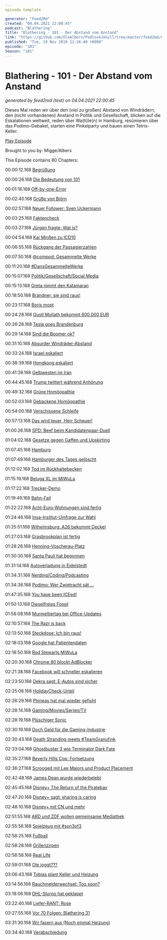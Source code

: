 ```yaml
---
episode template

generator: "Feed2Md"
created: "04.04.2021 22:00:45"
podcast: "Blathering"
title: "Blathering - 101 - Der Abstand vom Anstand"
link: "https://github.com/OleAlbers/PodloveJekyll/tree/master/feed2md/example/export/seasons/4/2019/11/Blathering - 101 - Der Abstand vom Anstand.md"
published: "Tue, 19 Nov 2019 11:16:40 +0000"
episode: "101"
Season: "101"
---
```


# Blathering - 101 - Der Abstand vom Anstand
_generated by feed2md (test) on 04.04.2021 22:00:45_

Dieses Mal reden wir über den (viel zu großen) Abstand von Windrädern, den (nicht vorhandenen) Anstand in Politik und Gesellschaft, blicken auf die Eskalationen weltweit, reden über Wa(h)le(n) in Hamburg, resümieren über das Podimo-Debakel, starten eine Pinkelparty und bauen einen Tetris-Keller.

[Play Episode](https://www.blathering.de/podlove/file/1010/s/feed/c/mp3/blathering_101.mp3)

Brought to you by: Migge/Albers

This Episode contains 80 Chapters:


00:00:12.168 [Begrüßung]()

00:00:26.168 [Die Bedeutung von 101](https://www.youtube.com/watch?v=e_qQdajUKQM)

00:01:16.168 [Off-by-one-Error](https://de.wikipedia.org/wiki/Off-by-one-Error)

00:02:40.168 [Grüße von Björn](https://twitter.com/HobbyQS/status/1194382518012825600)

00:02:57.168 [Neuer Follower: Sven Uckermann](https://www.ochmenno.cloud/)

00:03:25.168 [Faktencheck]()

00:03:27.168 [Jürgen fragte: Wat is?](https://de.wikipedia.org/wiki/Wat_is%3F)

00:04:54.168 [Kai Minßen zu ICD10](https://pluspora.com/posts/dbaabaf0e76201375491101b0e91c357#2e86ff40e9af0137a1f4005056264835)

00:06:55.168 [Rückgang der Passagierzahlen](https://www.ndr.de/nachrichten/hamburg/Bilanz-Weniger-Kreuzfahrtpassagiere-in-Hamburg,kreuzfahrt784.html)

00:07:50.168 [@compod: Gesammelte Werke](https://twitter.com/search?q=(from%3Acompod)%20(%40blathering_pod)%20until%3A2019-11-19%29since%3A2019-11-11&src=typed_query&f=live)

00:11:20.168 [#DansGesammelteWerke](https://twitter.com/search?q=(from%3Aevildanwallace)%20(%40blathering_pod)%20until%3A2019-11-19%20since%3A2019-11-11&src=typed_query&f=live)

00:15:07.168 [Politik/Gesellschaft/Social Media]()

00:15:13.168 [Greta nimmt den Katamaran](https://segelreporter.com/panorama/anders-leben-la-vagabonde-crew-auf-neuem-luxus-katamaran-anfang-vom-ende-der-erfolgsstory/)

00:18:50.168 [Brandner, sie sind raus!](https://www.tagesschau.de/inland/brandnerabgewaehlt-101.html)

00:23:17.168 [Boris mopt](https://www.theguardian.com/politics/2019/nov/12/boris-johnson-mop-makes-things-worse-uk-floods)

00:24:28.168 [Gustl Mollath bekommt 600.000 EUR](https://taz.de/Unrechte-Zwangseinweisung-in-Psychiatrie/!5637040/)

00:26:28.168 [Tesla goes Brandenburg](https://taz.de/Tesla-Fabrik-in-Deutschland/!5641972/)

00:29:14.168 [Sind die Boomer ok?](https://twitter.com/digiom/status/1194177963962589184)

00:31:10.168 [Absurder Windräder-Abstand](https://www.tagesschau.de/wirtschaft/windkraft-abstandsregel-105.html)

00:33:24.168 [Israel eskaliert](https://www.handelsblatt.com/politik/international/regierungsbildung-gescheitert-keine-mehrheit-fuer-gantz-israel-steht-kurz-vor-dritter-wahl-in-einem-jahr/25237708.html)

00:38:39.168 [Hongkong eskaliert](https://www.tagesschau.de/ausland/hongkong-proteste-287.html)

00:41:39.168 [Gelbwesten im Iran](https://taz.de/Massenproteste-in-Iran/!5642524/)

00:44:45.168 [Trump twittert während Anhörung](https://www.tagesschau.de/ausland/impeachment-anhoerung-yovanovitch-103.html)

00:49:32.168 [Grüne Homöopathie](https://www.zdf.de/nachrichten/heute/wie-sich-die-gruenen-zu-klima-mindestlohn-und-homoeopathie-positionieren-100.html)

00:52:03.168 [Gebackene Homöopathie](https://twitter.com/drluebbers/status/1195676385332858881)

00:54:00.168 [Verschissene Schleife](https://twitter.com/watch_union/status/1196153706590457860)

00:57:13.168 [Das wird teuer, Herr Scheuer!](https://www.sueddeutsche.de/wirtschaft/pkw-maut-bundesrechnungshof-scheuer-1.4686615)

01:00:26.168 [SPD: Beef beim Kandidatenpaar-Duell](https://www.tagesschau.de/multimedia/video/video-620431~_origin-15c3a97c-6c0d-408d-8921-de5da5ac0d13.html)

01:04:02.168 [Gesetze gegen Gaffen und Upskirting](https://www.tagesschau.de/inland/kabinett-strafen-gaffer-upskirting-101.html)

01:07:45.168 [Hamburg]()

01:07:49.168 [Hamburger des Tages gelöscht](https://uebermedien.de/43250/onkel-ernst-die-marine-und-die-nazis-ndr-loescht-hamburger-des-tages/)

01:12:02.168 [Tod im Rückhaltebecken](https://www.ndr.de/nachrichten/hamburg/Auto-stuerzt-ins-Wasser-Zwei-Tote,unfall14118.html)

01:15:19.168 [Beluga XL im MiWuLa](https://www.youtube.com/watch?v=FSpYUFmA-XI)

01:17:22.168 [Trecker-Demo](https://www.ndr.de/nachrichten/hamburg/Bauern-Demo-Tausende-Trecker-in-Hamburg,treckerdemo334.html)

01:19:49.168 [Bahn-Fail](https://www.ndr.de/nachrichten/schleswig-holstein/Hamburg-Luebeck-Neue-Zuege-nicht-barrierefrei,barrierefreiheit164.html)

01:22:22.168 [Acht-Euro-Wohnungen sind fertig](https://www.hamburg1.de/nachrichten/42869/8_Euro_Wohnungen_fertiggestellt.html)

01:24:46.168 [Insa-Institut-Umfrage zur Wahl](https://www.hamburg1.de/nachrichten/42884/Gruene_liegen_laut_Umfrage_knapp_vor_SPD.html)

01:25:51.168 [Wilhelmsburg: A26 bekommt Deckel](https://www.hamburg.de/fernstrassen/a-26-hafenpassage-hamburg/das-gesamtprojekt/bauwerke/10402006/wilhelmsburger-deckel/)

01:27:03.168 [Grasbrookplan ist fertig](https://www.hamburg1.de/nachrichten/42873/Neuer_Stadtteil_auf_dem_Grasbrook.html)

01:28:26.168 [Henning-Voscherau-Platz](https://www.hamburg1.de/nachrichten/42907/Henning_Voscherau_Platz_eingeweiht.html)

01:30:30.168 [Santa Pauli hat begonnen](https://www.hamburg1.de/nachrichten/42932/Hamburgs_geilster_Weihnachtsmarkt_eroeffnet.html)

01:31:14.168 [Autoverladung in Eidelstedt](https://www.hamburg1.de/nachrichten/42911/Fernbahnhof_Altona_Autozug_Anlage_zieht_um.html)

01:34:31.168 [Nerding/Coding/Podcasting]()

01:34:36.168 [Podimo: Wer Zwietracht sät …](https://t3n.de/news/podcast-netflix-podimo-startet-1221330/)

01:47:35.168 [You have been ICEed!](https://www.driven.co.nz/news/news/german-police-take-drastic-action-when-truck-parks-in-ev-charging-bay/)

01:50:13.168 [Dieselfreies Fossil](https://twitter.com/stammtischphilo/status/1196148993279041537)

01:58:08.168 [Murmeltiertag bei Office-Updates](https://www.heise.de/newsticker/meldung/Microsoft-Aerger-mit-Access-nach-November-2019-Sicherheitsupdates-4587328.html)

02:10:57.168 [The Razr is back](https://www.zdnet.de/88373305/rueckkehr-des-razr-motorola-stellt-clamshell-smartphone-mit-falt-display-vor/)

02:13:50.168 [Steckdose: Ich bin raus!](https://twitter.com/tmigge/status/1195283752211091456)

02:18:03.168 [Google hat Patientendaten](https://www.heise.de/newsticker/meldung/Google-bekommt-Zugang-zu-Millionen-Patientendaten-4584270.html)

02:18:50.168 [Rod Stewarts MiWuLa](https://www.swr3.de/aktuell/promi-klatsch/Rod-Stewart-enthuellt-26-Jahre-lang-baute-er-an-seiner-Modelleisenbahn/-/id=814796/did=5278850/vs0xua/index.html)

02:20:30.168 [Chrome 80 blockt AdBlocker](https://www.golem.de/news/ublock-origin-und-adblock-plus-chrome-80-soll-adblocker-einschraenken-1911-144931.html)

02:21:38.168 [Facebook will schneller eskalieren](https://netzpolitik.org/2019/facebook-hilft-deutschen-ermittlern-gegen-hetze-und-will-damit-meldepflicht-abwenden/)

02:23:50.168 [Dekra sagt: E-Autos sind sicher](https://www.golem.de/news/dekra-elektroautos-sind-so-sicher-wie-verbrenner-1911-144959.html)

02:25:08.168 [HolidayCheck-Urteil](https://www.golem.de/news/gerichtsurteil-fake-bewertungen-auf-portalen-sind-unzulaessig-1911-144993.html)

02:26:29.168 [Phineas hat mal wieder gefisht](https://www.heise.de/newsticker/meldung/Hacker-sollen-Daten-von-Offshore-Bank-erbeutet-haben-4588189.html)

02:28:14.168 [Gaming/Movies/Serien/TV]()

02:28:19.168 [Plüschiger Sonic](https://www.golem.de/news/paramount-pictures-sonic-hat-die-haare-schoener-1911-144934.html)

02:30:19.168 [Doch Geld für die Gaming-Industrie](https://www.golem.de/news/spielebranche-entwickler-koennen-bis-2023-mit-millionenfoerderung-rechnen-1911-144948.html)

02:30:43.168 [Death Stranding meets #TeamGranufink](https://twitter.com/stammtischphilo/status/1194607457634533377)

02:33:04.168 [Ghostbuster 3 wie Terminator Dark Fate](https://www.tvspielfilm.de/news/filme/ghostbusters-3-bill-murray-wieder-als-peter-venkman-dabei,10005296,ApplicationArticle.html)

02:35:27.168 [Beverly Hills Cop: Fortsetzung](https://www.derstandard.de/story/2000111069398/netflix-erwirbt-rechte-an-beverly-hills-cop-fortsetzung-mit-eddie)

02:36:27.168 [Scrooged mit Lee Majors und Product Placement](https://www.youtube.com/watch?v=gkOYenddJ8g)

02:42:48.168 [James Dean wurde wiederbelebt](https://www.golem.de/news/von-de-aging-zu-un-deading-wie-hollywood-die-totenruhe-stoert-1911-144938-3.html)

02:45:45.168 [Disney+ The Return of the Piratebay](https://twitter.com/LeCinephiles/status/1194255255690567680)

02:47:20.168 [Disney+ sagt: sharing is caring](https://screenrant.com/disney-plus-password-sharing-how-many-people-explained/)

02:48:10.168 [Disney+ mit CN und mehr](https://twitter.com/derStandardat/status/1196020201495695360)

02:51:55.168 [ARD und ZDF wollen gemeinsame Mediathek](https://www.golem.de/news/gegen-youtube-ard-und-zdf-verbinden-ihre-mediatheken-1911-145034.html)

02:55:56.168 [Spielzeug mit #son3of3](https://www.netflix.com/title/80161497)

02:58:25.168 [Fußball]()

02:58:28.168 [Grillenzirpen](https://www.spiegel.de/sport/fussball/em-qualifikation-deutschland-schlaegt-weissrussland-volle-kapelle-von-wegen-a-1296893.html)

02:58:58.168 [Real Life]()

02:59:01.168 [Ole joggt???](https://twitter.com/stammtischphilo/status/1196052115703181313)

03:06:43.168 [Tobias plant Keller und Heizung](https://twitter.com/tmigge/status/1194357364574412800)

03:14:56.168 [Rauchmelderwechsel: Too soon?](https://twitter.com/stammtischphilo/status/1196341619466915840)

03:18:06.168 [DHL-Storno hat geklappt](https://www.dhl.de/de/privatkunden/pakete-versenden/online-frankieren.html?type=CouponSetEditor)

03:22:40.168 [Liefer-RANT: Rose](https://twitter.com/stammtischphilo/status/1195792171003187200)

03:27:55.168 [Vor 70 Folgen: Blathering 31](https://www.blathering.de/2017/08/blathering-031-ferien-im-taka-tuka-land/)

03:31:30.168 [Wir fasern aus (Noch einmal Heizung)]()

03:34:40.168 [Verabschiedung]()


